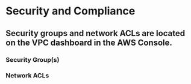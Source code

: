<h1>Security and Compliance</h1>

<h2>Security groups and network ACLs are located on the VPC dashboard in the AWS Console.</h2>

<h3>Security Group(s)</h3>
<p></p>

<h3>Network ACLs</h3>
<p></p>

